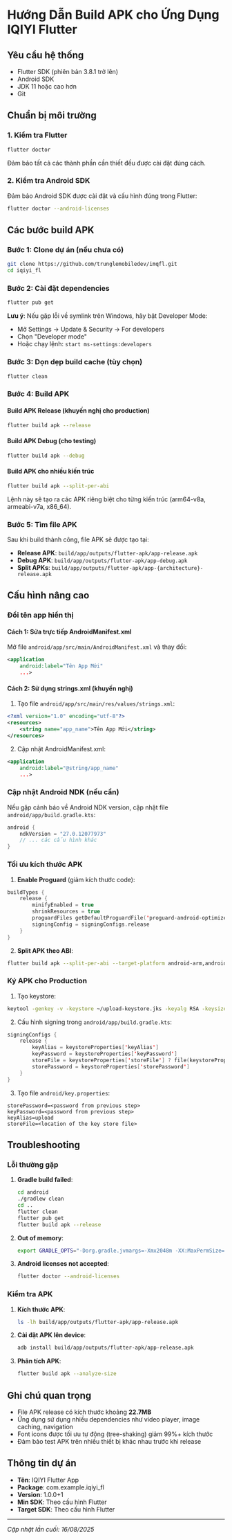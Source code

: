 # Hướng Dẫn Build APK cho Ứng Dụng IQIYI Flutter

## Yêu cầu hệ thống

- Flutter SDK (phiên bản 3.8.1 trở lên)
- Android SDK
- JDK 11 hoặc cao hơn
- Git

## Chuẩn bị môi trường

### 1. Kiểm tra Flutter

```bash
flutter doctor
```

Đảm bảo tất cả các thành phần cần thiết đều được cài đặt đúng cách.

### 2. Kiểm tra Android SDK

Đảm bảo Android SDK được cài đặt và cấu hình đúng trong Flutter:

```bash
flutter doctor --android-licenses
```

## Các bước build APK

### Bước 1: Clone dự án (nếu chưa có)

```bash
git clone https://github.com/trunglemobiledev/imqfl.git
cd iqiyi_fl
```

### Bước 2: Cài đặt dependencies

```bash
flutter pub get
```

**Lưu ý**: Nếu gặp lỗi về symlink trên Windows, hãy bật Developer Mode:
- Mở Settings → Update & Security → For developers
- Chọn "Developer mode"
- Hoặc chạy lệnh: `start ms-settings:developers`

### Bước 3: Dọn dẹp build cache (tùy chọn)

```bash
flutter clean
```

### Bước 4: Build APK

#### Build APK Release (khuyến nghị cho production)

```bash
flutter build apk --release
```

#### Build APK Debug (cho testing)

```bash
flutter build apk --debug
```

#### Build APK cho nhiều kiến trúc

```bash
flutter build apk --split-per-abi
```

Lệnh này sẽ tạo ra các APK riêng biệt cho từng kiến trúc (arm64-v8a, armeabi-v7a, x86_64).

### Bước 5: Tìm file APK

Sau khi build thành công, file APK sẽ được tạo tại:

- **Release APK**: `build/app/outputs/flutter-apk/app-release.apk`
- **Debug APK**: `build/app/outputs/flutter-apk/app-debug.apk`
- **Split APKs**: `build/app/outputs/flutter-apk/app-{architecture}-release.apk`

## Cấu hình nâng cao

### Đổi tên app hiển thị

#### Cách 1: Sửa trực tiếp AndroidManifest.xml

Mở file `android/app/src/main/AndroidManifest.xml` và thay đổi:

```xml
<application
    android:label="Tên App Mới"
    ...>
```

#### Cách 2: Sử dụng strings.xml (khuyến nghị)

1. Tạo file `android/app/src/main/res/values/strings.xml`:

```xml
<?xml version="1.0" encoding="utf-8"?>
<resources>
    <string name="app_name">Tên App Mới</string>
</resources>
```

2. Cập nhật AndroidManifest.xml:

```xml
<application
    android:label="@string/app_name"
    ...>
```

### Cập nhật Android NDK (nếu cần)

Nếu gặp cảnh báo về Android NDK version, cập nhật file `android/app/build.gradle.kts`:

```kotlin
android {
    ndkVersion = "27.0.12077973"
    // ... các cấu hình khác
}
```

### Tối ưu kích thước APK

1. **Enable Proguard** (giảm kích thước code):

```kotlin
buildTypes {
    release {
        minifyEnabled = true
        shrinkResources = true
        proguardFiles getDefaultProguardFile('proguard-android-optimize.txt'), 'proguard-rules.pro'
        signingConfig = signingConfigs.release
    }
}
```

2. **Split APK theo ABI**:

```bash
flutter build apk --split-per-abi --target-platform android-arm,android-arm64,android-x64
```

### Ký APK cho Production

1. Tạo keystore:

```bash
keytool -genkey -v -keystore ~/upload-keystore.jks -keyalg RSA -keysize 2048 -validity 10000 -alias upload
```

2. Cấu hình signing trong `android/app/build.gradle.kts`:

```kotlin
signingConfigs {
    release {
        keyAlias = keystoreProperties['keyAlias']
        keyPassword = keystoreProperties['keyPassword']
        storeFile = keystoreProperties['storeFile'] ? file(keystoreProperties['storeFile']) : null
        storePassword = keystoreProperties['storePassword']
    }
}
```

3. Tạo file `android/key.properties`:

```properties
storePassword=<password from previous step>
keyPassword=<password from previous step>
keyAlias=upload
storeFile=<location of the key store file>
```

## Troubleshooting

### Lỗi thường gặp

1. **Gradle build failed**:
   ```bash
   cd android
   ./gradlew clean
   cd ..
   flutter clean
   flutter pub get
   flutter build apk --release
   ```

2. **Out of memory**:
   ```bash
   export GRADLE_OPTS="-Dorg.gradle.jvmargs=-Xmx2048m -XX:MaxPermSize=512m -XX:+HeapDumpOnOutOfMemoryError -Dfile.encoding=UTF-8"
   ```

3. **Android licenses not accepted**:
   ```bash
   flutter doctor --android-licenses
   ```

### Kiểm tra APK

1. **Kích thước APK**:
   ```bash
   ls -lh build/app/outputs/flutter-apk/app-release.apk
   ```

2. **Cài đặt APK lên device**:
   ```bash
   adb install build/app/outputs/flutter-apk/app-release.apk
   ```

3. **Phân tích APK**:
   ```bash
   flutter build apk --analyze-size
   ```

## Ghi chú quan trọng

- File APK release có kích thước khoảng **22.7MB**
- Ứng dụng sử dụng nhiều dependencies như video player, image caching, navigation
- Font icons được tối ưu tự động (tree-shaking) giảm 99%+ kích thước
- Đảm bảo test APK trên nhiều thiết bị khác nhau trước khi release

## Thông tin dự án

- **Tên**: IQIYI Flutter App
- **Package**: com.example.iqiyi_fl
- **Version**: 1.0.0+1
- **Min SDK**: Theo cấu hình Flutter
- **Target SDK**: Theo cấu hình Flutter

---

*Cập nhật lần cuối: 16/08/2025*
